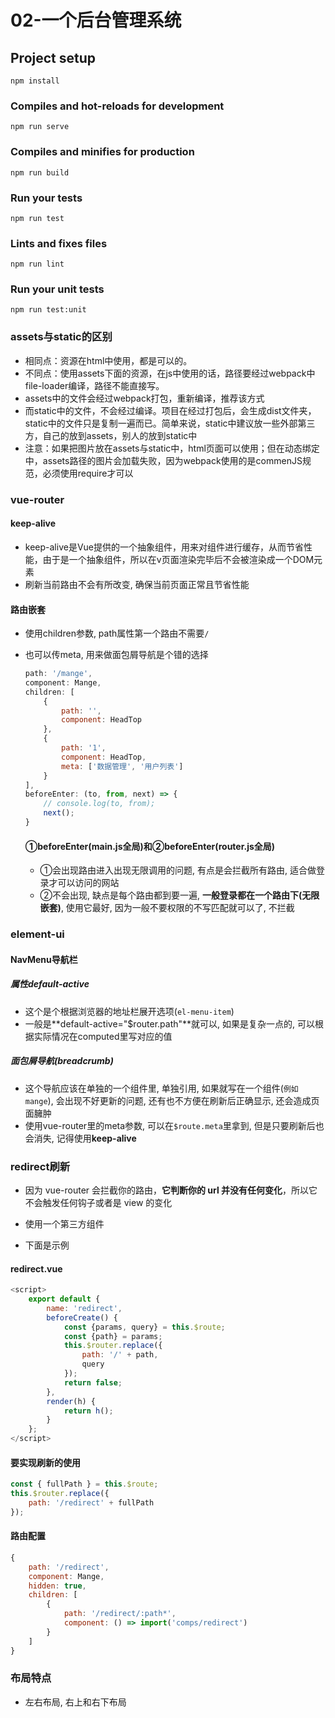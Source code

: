 # 02-一个后台管理系统

## Project setup
```
npm install
```

### Compiles and hot-reloads for development
```
npm run serve
```

### Compiles and minifies for production
```
npm run build
```

### Run your tests
```
npm run test
```

### Lints and fixes files
```
npm run lint
```

### Run your unit tests
```
npm run test:unit
```
### assets与static的区别
- 相同点：资源在html中使用，都是可以的。
- 不同点：使用assets下面的资源，在js中使用的话，路径要经过webpack中file-loader编译，路径不能直接写。
- assets中的文件会经过webpack打包，重新编译，推荐该方式
- 而static中的文件，不会经过编译。项目在经过打包后，会生成dist文件夹，static中的文件只是复制一遍而已。简单来说，static中建议放一些外部第三方，自己的放到assets，别人的放到static中
- 注意：如果把图片放在assets与static中，html页面可以使用；但在动态绑定中，assets路径的图片会加载失败，因为webpack使用的是commenJS规范，必须使用require才可以

### vue-router

#### keep-alive

- keep-alive是Vue提供的一个抽象组件，用来对组件进行缓存，从而节省性能，由于是一个抽象组件，所以在v页面渲染完毕后不会被渲染成一个DOM元素
- 刷新当前路由不会有所改变, 确保当前页面正常且节省性能

#### 路由嵌套

- 使用children参数, path属性第一个路由不需要`/`

- 也可以传meta, 用来做面包屑导航是个错的选择

  ```javascript
  path: '/mange',
  component: Mange,
  children: [
      {
          path: '',
          component: HeadTop
      },
      {
          path: '1',
          component: HeadTop,
          meta: ['数据管理', '用户列表']
      }
  ],
  beforeEnter: (to, from, next) => {
      // console.log(to, from);
      next();
  }
  ```

  #### ①beforeEnter(main.js全局)和②beforeEnter(router.js全局)
  
  - ①会出现路由进入出现无限调用的问题, 有点是会拦截所有路由, 适合做登录才可以访问的网站
  - ②不会出现, 缺点是每个路由都到要一遍, **一般登录都在一个路由下(无限嵌套)**, 使用它最好, 因为一般不要权限的不写匹配就可以了, 不拦截

### element-ui

#### NavMenu导航栏

##### 属性default-active

- 这个是个根据浏览器的地址栏展开选项(`el-menu-item`)
- 一般是**default-active="$router.path"**就可以, 如果是复杂一点的, 可以根据实际情况在computed里写对应的值

##### 面包屑导航(breadcrumb)

- 这个导航应该在单独的一个组件里, 单独引用, 如果就写在一个组件(`例如mange`), 会出现不好更新的问题, 还有也不方便在刷新后正确显示, 还会造成页面臃肿
- 使用vue-router里的meta参数, 可以在`$route.meta`里拿到, 但是只要刷新后也会消失, 记得使用**keep-alive**

### redirect刷新

- 因为 vue-router 会拦截你的路由，**它判断你的 url 并没有任何变化**，所以它不会触发任何钩子或者是 view 的变化

- 使用一个第三方组件
- 下面是示例

#### redirect.vue

```javascript
<script>
    export default {
        name: 'redirect',
        beforeCreate() {
            const {params, query} = this.$route;
            const {path} = params;
            this.$router.replace({
                path: '/' + path,
                query
            });
            return false;
        },
        render(h) {
            return h();
        }
    };
</script>
```

#### 要实现刷新的使用

```js
const { fullPath } = this.$route;
this.$router.replace({
    path: '/redirect' + fullPath
});
```

#### 路由配置

```js
{
    path: '/redirect',
    component: Mange,
    hidden: true,
    children: [
        {
            path: '/redirect/:path*',
            component: () => import('comps/redirect')
        }
    ]
}
```



### 布局特点

- 左右布局, 右上和右下布局

